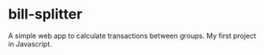 # bill-splitter
A simple web app to calculate transactions between groups. My first project in Javascript.
